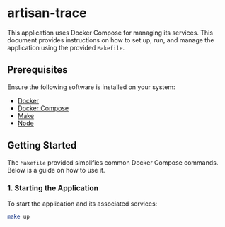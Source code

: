 # artisan-trace

This application uses Docker Compose for managing its services. This document provides instructions on how to set up, run, and manage the application using the provided `Makefile`.

## Prerequisites

Ensure the following software is installed on your system:

- [Docker](https://www.docker.com/)
- [Docker Compose](https://docs.docker.com/compose/)
- [Make](https://www.gnu.org/software/make/)
- [Node](https://nodejs.org/en/download)

## Getting Started

The `Makefile` provided simplifies common Docker Compose commands. Below is a guide on how to use it.

### 1. Starting the Application

To start the application and its associated services:

```bash
make up

